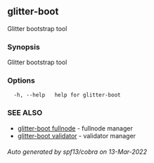## glitter-boot

Glitter bootstrap tool

### Synopsis

Glitter bootstrap tool


### Options

```
  -h, --help   help for glitter-boot
```

### SEE ALSO

* [glitter-boot fullnode](glitter-boot_fullnode.md)	 - fullnode manager
* [glitter-boot validator](glitter-boot_validator.md)	 - validator manager

###### Auto generated by spf13/cobra on 13-Mar-2022
